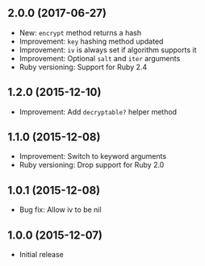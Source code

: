 ## 2.0.0 (2017-06-27)

- New: `encrypt` method returns a hash
- Improvement: `key` hashing method updated
- Improvement: `iv` is always set if algorithm supports it
- Improvement: Optional `salt` and `iter` arguments 
- Ruby versioning: Support for Ruby 2.4

## 1.2.0 (2015-12-10)

- Improvement: Add `decryptable?` helper method

## 1.1.0 (2015-12-08)

- Improvement: Switch to keyword arguments
- Ruby versioning: Drop support for Ruby 2.0

## 1.0.1 (2015-12-08)

- Bug fix: Allow iv to be nil

## 1.0.0 (2015-12-07)

- Initial release
